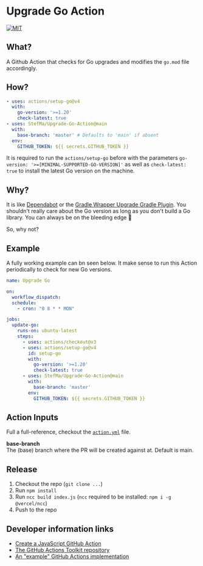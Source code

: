 # Upgrade Go Action

[![MIT](https://img.shields.io/badge/license-MIT-blue.svg)](https://github.com/StefMa/Upgrade-Go-Action/blob/main/LICENSE)

## What?

A Github Action that checks for Go upgrades and modifies the `go.mod` file accordingly.

## How?

```yml
- uses: actions/setup-go@v4
  with:
    go-version: '>=1.20'
    check-latest: true
- uses: StefMa/Upgrade-Go-Action@main
  with:
    base-branch: 'master' # Defaults to 'main' if absent
  env:
    GITHUB_TOKEN: ${{ secrets.GITHUB_TOKEN }}
```

It is required to run the `actions/setup-go` before with the parameters `go-version: '>=[MINIMAL-SUPPORTED-GO-VERSION]'` 
as well as `check-latest: true` to install the latest Go version on the machine.

## Why?

It is like [Dependabot](https://docs.github.com/en/code-security/dependabot/dependabot-version-updates/about-dependabot-version-updates) or the [Gradle Wrapper Upgrade Gradle Plugin](https://github.com/gradle/wrapper-upgrade-gradle-plugin).
You shouldn't really care about the Go version as long as you don't build a Go library.
You can always be on the bleeding edge 🙂

So, why not?

## Example

A fully working example can bn seen below.
It make sense to run this Action periodically to check for new Go versions.

```yml
name: Upgrade Go

on: 
  workflow_dispatch:
  schedule:
    - cron: "0 8 * * MON"

jobs:
  update-go:
    runs-on: ubuntu-latest
    steps:
      - uses: actions/checkout@v3
      - uses: actions/setup-go@v4
        id: setup-go
        with:
          go-version: '>=1.20'
          check-latest: true
      - uses: StefMa/Upgrade-Go-Action@main
        with:
          base-branch: 'master'
        env:
          GITHUB_TOKEN: ${{ secrets.GITHUB_TOKEN }}
```

## Action Inputs

Full a full-reference, checkout the [`action.yml`](action.yml) file.

**base-branch**</br>
The (base) branch where the PR will be created against at. Default is main.

## Release

1. Checkout the repo (`git clone ...`)
2. Run `npm install`
3. Run `ncc build index.js` (`ncc` required to be installed: `npm i -g @vercel/ncc`)
4. Push to the repo

## Developer information links

* [Create a JavaScript GitHub Action](https://docs.github.com/en/actions/creating-actions/creating-a-javascript-action)
* [The GitHub Actions Toolkit repository](https://github.com/actions/toolkit)
* [An "example" GitHub Actions implementation](https://github.com/Blackjacx/backlog-notifier)
